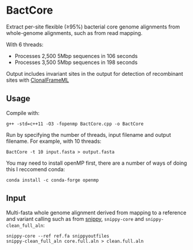 # BactCore
Extract per-site flexible (≥95%) bacterial core genome alignments from whole-genome alignments, such as from read mapping. 

With 6 threads:


- Processes 2,500 5Mbp sequences in 106 seconds    
- Processes 3,500 5Mbp sequences in 198 seconds    


Output includes invariant sites in the output for detection of recombinant sites with [ClonalFrameML](https://github.com/xavierdidelot/ClonalFrameML)




## Usage
Compile with:
```shell
g++ -std=c++11 -O3 -fopenmp BactCore.cpp -o BactCore
```

Run by specifying the number of threads, input filename and output filename. For example, with 10 threads:
```shell
BactCore -t 10 input.fasta > output.fasta
```

You may need to install openMP first, there are a number of ways of doing this I reccomend conda:

```shell
conda install -c conda-forge openmp
```


## Input

Multi-fasta whole genome alignment derived from mapping to a reference and variant calling such as from [snippy](https://github.com/tseemann/snippy), `snippy-core` and `snippy-clean_full_aln`:

```shell
snippy-core --ref ref.fa snippyoutfiles 
snippy-clean_full_aln core.full.aln > clean.full.aln
```
